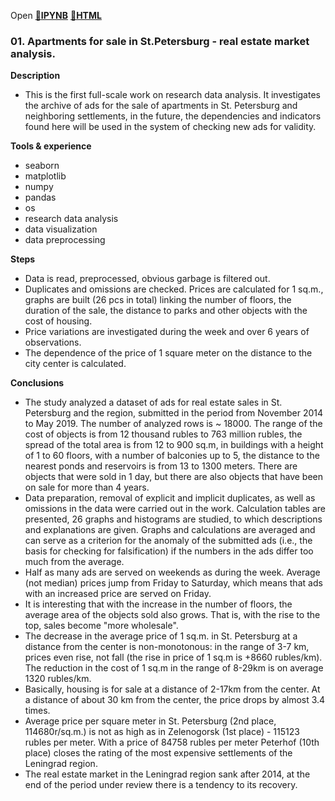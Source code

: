 Open [:open_file_folder:**IPYNB**](01.Apartments_for_sale_in_St.Petersburg_-_real_estate_market_analysis.ipynb) [:open_file_folder:**HTML**](01.Apartments_for_sale_in_St.Petersburg_-_real_estate_market_analysis.html)
### 01. Apartments for sale in St.Petersburg - real estate market analysis.

__Description__
- This is the first full-scale work on research data analysis. It investigates the archive of ads for the sale of apartments in St. Petersburg and neighboring settlements, in the future, the dependencies and indicators found here will be used in the system of checking new ads for validity.

__Tools & experience__
- seaborn
- matplotlib 
- numpy 
- pandas 
- os 
- research data analysis
- data visualization 
- data preprocessing

__Steps__
- Data is read, preprocessed, obvious garbage is filtered out. 
- Duplicates and omissions are checked. Prices are calculated for 1 sq.m., graphs are built (26 pcs in total) linking the number of floors, the duration of the sale, the distance to parks and other objects with the cost of housing. 
- Price variations are investigated during the week and over 6 years of observations. 
- The dependence of the price of 1 square meter on the distance to the city center is calculated.

__Conclusions__
- The study analyzed a dataset of ads for real estate sales in St. Petersburg and the region, submitted in the period from November 2014 to May 2019. The number of analyzed rows is ~ 18000. The range of the cost of objects is from 12 thousand rubles to 763 million rubles, the spread of the total area is from 12 to 900 sq.m, in buildings with a height of 1 to 60 floors, with a number of balconies up to 5, the distance to the nearest ponds and reservoirs is from 13 to 1300 meters. There are objects that were sold in 1 day, but there are also objects that have been on sale for more than 4 years.
- Data preparation, removal of explicit and implicit duplicates, as well as omissions in the data were carried out in the work. Calculation tables are presented, 26 graphs and histograms are studied, to which descriptions and explanations are given. Graphs and calculations are averaged and can serve as a criterion for the anomaly of the submitted ads (i.e., the basis for checking for falsification) if the numbers in the ads differ too much from the average.
- Half as many ads are served on weekends as during the week. Average (not median) prices jump from Friday to Saturday, which means that ads with an increased price are served on Friday.
- It is interesting that with the increase in the number of floors, the average area of the objects sold also grows. That is, with the rise to the top, sales become "more wholesale".
- The decrease in the average price of 1 sq.m. in St. Petersburg at a distance from the center is non-monotonous: in the range of 3-7 km, prices even rise, not fall (the rise in price of 1 sq.m is +8660 rubles/km). The reduction in the cost of 1 sq.m in the range of 8-29km is on average 1320 rubles/km.
- Basically, housing is for sale at a distance of 2-17km from the center. At a distance of about 30 km from the center, the price drops by almost 3.4 times.
- Average price per square meter in St. Petersburg (2nd place, 114680r/sq.m.) is not as high as in Zelenogorsk (1st place) - 115123 rubles per meter. With a price of 84758 rubles per meter Peterhof (10th place) closes the rating of the most expensive settlements of the Leningrad region.
- The real estate market in the Leningrad region sank after 2014, at the end of the period under review there is a tendency to its recovery.



